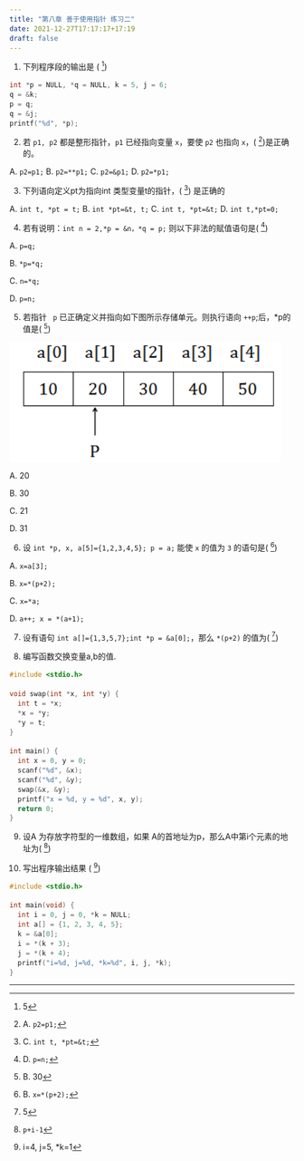 ```yaml
---
title: "第八章 善于使用指针 练习二"
date: 2021-12-27T17:17:17+17:19
draft: false
---
```


<!--more-->

1. 下列程序段的输出是 ( [^1])

```c
int *p = NULL, *q = NULL, k = 5, j = 6;
q = &k;
p = q;
q = &j;
printf("%d", *p);
```

2. 若 `p1, p2` 都是整形指针，`p1` 已经指向变量 `x`，要使 `p2` 也指向 `x`，( [^2])是正确的。

A. `p2=p1;`
B. `p2=**p1;`
C. `p2=&p1;`
D. `p2=*p1;`

3. 下列语向定义pt为指向int 类型变量t的指针，( [^3]) 是正确的

A. `int t, *pt = t;`
B. `int *pt=&t, t;`
C. `int t, *pt=&t;`
D.  `int t,*pt=0;`

4. 若有说明：`int n = 2,*p = &n，*q = p;` 则以下非法的赋值语句是( [^4]) 

A. `p=q;`

B. `*p=*q;`

C. `n=*q;`

D. `p=n;`

5. 若指针 ` p` 已正确定义并指向如下图所示存储单元。则执行语向 `++p`;后，*p的值是( [^5]) 

![1](/c/8.2-1.png)

A. 20

B. 30

C. 21

D. 31

6. 设 `int *p, x, a[5]={1,2,3,4,5}; p = a;` 能使 `x` 的值为 `3` 的语句是( [^6]) 

A. `x=a[3];`

B. `x=*(p+2);`

C. `x=*a;`

D. `a++; x = *(a+1);`

7. 设有语句 `int a[]={1,3,5,7};int *p = &a[0];`，那么 `*(p+2)` 的值为( [^7])

8. 编写函数交换变量a,b的值.

```c
#include <stdio.h>

void swap(int *x, int *y) {
  int t = *x;
  *x = *y;
  *y = t;
}

int main() {
  int x = 0, y = 0;
  scanf("%d", &x);
  scanf("%d", &y);
  swap(&x, &y);
  printf("x = %d, y = %d", x, y);
  return 0;
}
```

9. 设A 为存放字符型的一维数组，如果 A的首地址为p，那么A中第i个元素的地址为( [^9])

10. 写出程序输出结果 ( [^10])

```c
#include <stdio.h>

int main(void) {
  int i = 0, j = 0, *k = NULL;
  int a[] = {1, 2, 3, 4, 5};
  k = &a[0];
  i = *(k + 3);
  j = *(k + 4);
  printf("i=%d, j=%d, *k=%d", i, j, *k);
}
```



------

[^1]: 5

[^2]: A. `p2=p1;`
[^3]: C. `int t, *pt=&t;`
[^4]: D. `p=n;` 
[^5]: B. 30
[^6]: B. `x=*(p+2);`

[^7]: 5
[^9]: `p+i-1`
[^10]: i=4, j=5, *k=1

